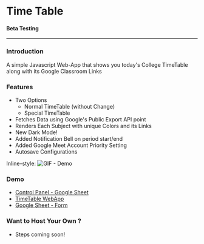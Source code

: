 # Time Table
#### Beta Testing

<hr>

### Introduction
A simple Javascript Web-App that shows you today's College TimeTable along with its Google Classroom Links

### Features
- Two Options
  - Normal TimeTable (without Change)
  - Special TimeTable
- Fetches Data using Google's Public Export API point
- Renders Each Subject with unique Colors and its Links
- New Dark Mode!
- Added Notification Bell on period start/end
- Added Google Meet Account Priority Setting
- Autosave Configurations



Inline-style: 
![GIF - Demo](git_hosting/TimeTable.gif "TimeTable GIF")


### Demo
- [Control Panel - Google Sheet](https://docs.google.com/spreadsheets/d/1wdG2LWLWsCLCy1MPC3iydJlRKqM9ntYUacftEkW8VoYedit?usp=sharing "A Google Sheet")
- [TimeTable WebApp](https://elvistony.github.io/time-table)
- [Google Sheet - Form](https://docs.google.com/spreadsheets/d/e/2PACX-1vQMZBPGbpYgJ1iOND9yMMOHK0WPkpy90Zp-963v5-5s2nEuRGxlQYRYgntoQETVLkEihcznfT3hEjOy/pubhtml)
### Want to Host Your Own ?
- Steps coming soon!
